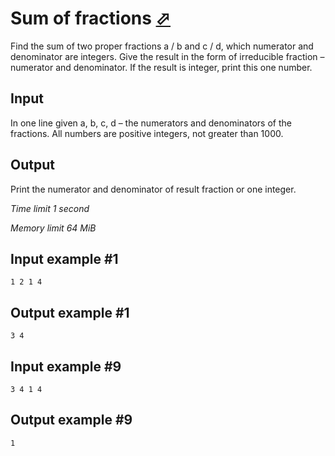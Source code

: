 # Sum of fractions [⬀](https://www.e-olymp.com/en/problems/7363)

Find the sum of two proper fractions a / b and c / d, which numerator and denominator are integers. Give 
the result in the form of irreducible fraction – numerator and denominator. If the result is integer, print 
this one number.

## Input

In one line given a, b, c, d – the numerators and denominators of the fractions. All numbers are positive integers, not greater than 1000.

## Output

Print the numerator and denominator of result fraction or one integer.

*Time limit 1 second*

*Memory limit 64 MiB*


## Input example #1

```
1 2 1 4
```

## Output example #1

```
3 4
```

## Input example #9

```
3 4 1 4
```


## Output example #9

```
1
```

